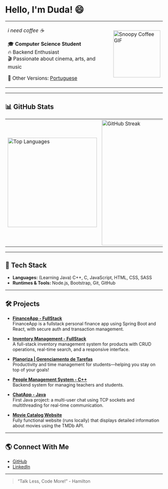 <!-- English Version -->
# Hello, I'm Duda! 😄

<table>
  <tr>
    <td>
      <p><i>i need coffee ☕</i></p>
      <p>🎓 <b>Computer Science Student</b><br/>
         🔥 Backend Enthusiast<br/>
         🎬 Passionate about cinema, arts, and music
      </p>
      <p>📄 Other Versions: <a href="README_pt.md">Portuguese</a></p>
    </td>
    <td>
      <img src="https://media.tenor.com/KuCmU3O8vQUAAAAj/snoopy.gif" alt="Snoopy Coffee GIF" width="150px" />
    </td>
  </tr>
</table>

---

## 📊 GitHub Stats

<table>
  <tr>
    <td>
      <img src="https://github-readme-stats.vercel.app/api/top-langs/?username=maria-brito15&layout=compact&theme=radical" alt="Top Languages" width="285px" />
    </td>
    <td>
      <img src="https://github-readme-streak-stats.herokuapp.com/?user=maria-brito15&theme=radical" alt="GitHub Streak" width="400px" />
    </td>
  </tr>
</table>

---

## 🚀 Tech Stack

- **Languages:** (Learning Java) C++, C, JavaScript, HTML, CSS, SASS
- **Runtimes & Tools:** Node.js, Bootstrap, Git, GitHub

---

## 🛠️ Projects

- [**FinanceApp - FullStack**](https://github.com/maria-brito15/FinanceApp/)  
  FinanceApp is a fullstack personal finance app using Spring Boot and React, with secure auth and transaction management.  
  
- [**Inventory Management - FullStack**](https://github.com/maria-brito15/InventoryManager/)  
  A full-stack inventory management system for products with CRUD operations, real-time search, and a responsive interface.

- [**Planoriza | Gerenciamento de Tarefas**](https://www.linkedin.com/feed/update/urn:li:activity:7342233271881113600/)  
  Productivity and time management for students—helping you stay on top of your goals!

- [**People Management System - C++**](https://github.com/maria-brito15/sistema-gerenciamento-pessoas-cpp)  
  Backend system for managing teachers and students.

- [**ChatApp - Java**](https://github.com/maria-brito15/chatApp_java)  
  First Java project: a multi-user chat using TCP sockets and multithreading for real-time communication.

- [**Movie Catalog Website**](https://github.com/maria-brito15/catalogo-filmes)  
  Fully functional website (runs locally) that displays detailed information about movies using the TMDb API.

---

## 🌎 Connect With Me

- [GitHub](https://github.com/maria-brito15)
- [LinkedIn](https://www.linkedin.com/in/maria-eduarda-brito-a18064358/)

---

> “Talk Less, Code More!” - Hamilton

